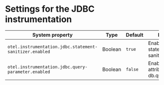 # Settings for the JDBC instrumentation

| System property                                         | Type    | Default | Description                                        |
|---------------------------------------------------------|---------|---------|----------------------------------------------------|
| `otel.instrumentation.jdbc.statement-sanitizer.enabled` | Boolean | `true`  | Enables the DB statement sanitization.             |
| `otel.instrumentation.jdbc.query-parameter.enabled` | Boolean | `false` | Enables the attribute db.query.parameter.<key> |
